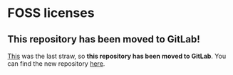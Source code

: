 # FOSS licenses

## This repository has been moved to GitLab!

[This](https://blog.github.com/2018-06-04-github-microsoft/) was the last straw,
so **this repository has been moved to GitLab**. You can find the new repository
[here](https://gitlab.com/johnbivens/foss-licenses).
